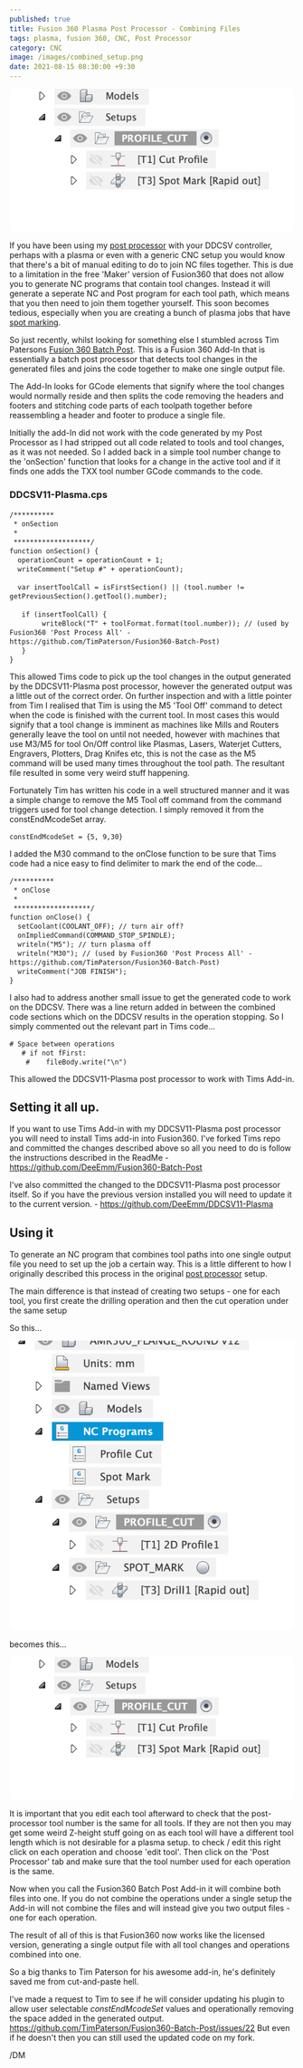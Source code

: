 ```yaml
---
published: true
title: Fusion 360 Plasma Post Processor - Combining Files
tags: plasma, fusion 360, CNC, Post Processor
category: CNC
image: /images/combined_setup.png
date: 2021-08-15 08:30:00 +9:30
---
```


![/images/combined_setup.png](/images/combined_setup.png)


If you have been using my [post processor](https://deeemm.com/general/2020/09/30/ddcsv-fusion360-plasma-post-processor.html) with your DDCSV controller, perhaps with a plasma or even with a generic CNC setup you would know that there's a bit of manual editing to do to join NC files together. This is due to a limitation in the free 'Maker' version of Fusion360 that does not allow you to generate NC programs that contain tool changes. Instead it will generate a seperate NC and Post program for each tool path, which means that you then need to join them together yourself. This soon becomes tedious, especially when you are creating a bunch of plasma jobs that have [spot marking](https://deeemm.com/cnc/2020/10/09/fusion360-plasma-spot-marking.html).

So just recently, whilst looking for something else I stumbled across Tim Patersons [Fusion 360 Batch Post](https://github.com/TimPaterson/Fusion360-Batch-Post). This is a Fusion 360 Add-In that is essentially a batch post processor that detects tool changes in the generated files and joins the code together to make one single output file.

The Add-In looks for GCode elements that signify where the tool changes would normally reside and then splits the code removing the headers and footers and stitching code parts of each toolpath together before reassembling a header and footer to produce a single file.

Initially the add-In did not work with the code generated by my Post Processor as I had stripped out all code related to tools and tool changes, as it was not needed. So I added back in a simple tool number change to the 'onSection' function that looks for a change in the active tool and if it finds one adds the TXX tool number GCode commands to the code. 

### DDCSV11-Plasma.cps

```
/**********
 * onSection
 *
 *******************/
function onSection() {
  operationCount = operationCount + 1;
  writeComment("Setup #" + operationCount);

  var insertToolCall = isFirstSection() || (tool.number != getPreviousSection().getTool().number);

   if (insertToolCall) {
		writeBlock("T" + toolFormat.format(tool.number)); // (used by Fusion360 'Post Process All' - https://github.com/TimPaterson/Fusion360-Batch-Post)
   }
}
```

This allowed Tims code to pick up the tool changes in the output generated by the DDCSV11-Plasma post processor, however the generated output was a little out of the correct order. On further inspection and with a little pointer from Tim I realised that Tim is using the M5 'Tool Off' command to detect when the code is finished with the current tool. In most cases this would signify that a tool change is imminent as machines like Mills and Routers generally leave the tool on until not needed, however with machines that use M3/M5 for tool On/Off control like Plasmas, Lasers, Waterjet Cutters, Engravers, Plotters, Drag Knifes etc, this is not the case as the M5 command will be used many times throughout the tool path. The resultant file resulted in some very weird stuff happening.

Fortunately Tim has written his code in a well structured manner and it was a simple change to remove the M5 Tool off command from the command triggers used for tool change detection. I simply removed it from the constEndMcodeSet array.

```
constEndMcodeSet = {5, 9,30}
```

I added the M30 command to the onClose function to be sure that Tims code had a nice easy to find delimiter to mark the end of the code...

```
/**********
 * onClose
 *
 *******************/
function onClose() {
  setCoolant(COOLANT_OFF); // turn air off?
  onImpliedCommand(COMMAND_STOP_SPINDLE); 
  writeln("M5"); // turn plasma off
  writeln("M30"); // (used by Fusion360 'Post Process All' - https://github.com/TimPaterson/Fusion360-Batch-Post)
  writeComment("JOB FINISH");
}
```

I also had to address another small issue to get the generated code to work on the DDCSV. There was a line return added in between the combined code sections which on the DDCSV results in the operation stopping. So I simply commented out the relevant part in Tims code...

```
# Space between operations
   # if not fFirst:
	#    fileBody.write("\n")
```


This allowed the DDCSV11-Plasma post processor to work with Tims Add-in.

## Setting it all up.

If you want to use Tims Add-in with my DDCSV11-Plasma post processor you will need to install Tims add-in into Fusion360. I've forked Tims repo and committed the changes described above so all you need to do is follow the instructions described in the ReadMe - https://github.com/DeeEmm/Fusion360-Batch-Post

I've also committed the changed to the DDCSV11-Plasma post processor itself. So if you have the previous version installed you will need to update it to the current version. - https://github.com/DeeEmm/DDCSV11-Plasma

## Using it

To generate an NC program that combines tool paths into one single output file you need to set up the job a certain way. This is a little different to how I originally described this process in the original [post processor](https://deeemm.com/general/2020/09/30/ddcsv-fusion360-plasma-post-processor.html) setup.

The main difference is that instead of creating two setups - one for each tool, you first create the drilling operation and then the cut operation under the same setup

So this...

![/images/seperate_setups.png](/images/seperate_setups.png)

becomes this...

![/images/combined_setup.png](/images/combined_setup.png)

It is important that you edit each tool afterward to check that the post-processor tool number is the same for all tools. If they are not then you may get some weird Z-height stuff going on as each tool will have a different tool length which is not desirable for a plasma setup. to check / edit this right click on each operation and choose 'edit tool'. Then click on the 'Post Processor' tab and make sure that the tool number used for each operation is the same.

Now when you call the Fusion360 Batch Post Add-in it will combine both files into one. If you do not combine the operations under a single setup the Add-in will not combine the files and will instead give you two output files - one for each operation.

The result of all of this is that Fusion360 now works like the licensed version, generating a single output file with all tool changes and operations combined into one. 

So a big thanks to Tim Paterson for his awesome add-in, he's definitely saved me from cut-and-paste hell.

I've made a request to Tim to see if he will consider updating his plugin to allow user selectable _constEndMcodeSet_ values and operationally removing the space added in the generated output. https://github.com/TimPaterson/Fusion360-Batch-Post/issues/22 But even if he doesn't then you can still used the updated code on my fork.

/DM
